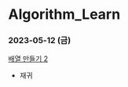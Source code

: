 # Algorithm_Learn
### 2023-05-12 (금)
[배열 만들기 2](https://school.programmers.co.kr/learn/courses/30/lessons/181921)
- 재귀
